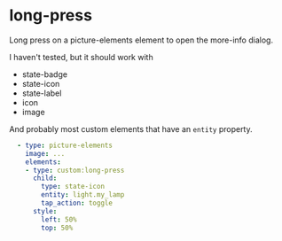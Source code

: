 # long-press

Long press on a picture-elements element to open the more-info dialog.

I haven't tested, but it should work with

- state-badge
- state-icon
- state-label
- icon
- image

And probably most custom elements that have an `entity` property.

```yaml
  - type: picture-elements
    image: ...
    elements:
    - type: custom:long-press
      child:
        type: state-icon
        entity: light.my_lamp
        tap_action: toggle
      style:
        left: 50%
        top: 50%
```
